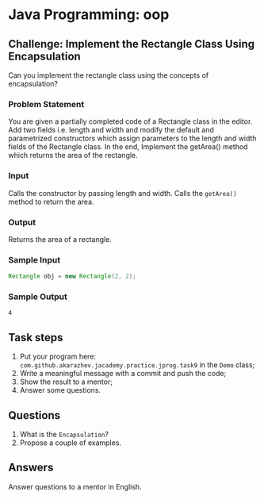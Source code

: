# Java Programming: oop

## Challenge: Implement the Rectangle Class Using Encapsulation

Can you implement the rectangle class using the concepts of encapsulation?

### Problem Statement

You are given a partially completed code of a Rectangle class in the editor. Add two fields i.e. length and width 
and modify the default and parametrized constructors which assign parameters to the length and width fields of 
the Rectangle class. In the end, Implement the getArea() method which returns the area of the rectangle.

### Input

Calls the constructor by passing length and width.
Calls the `getArea()` method to return the area.

### Output

Returns the area of a rectangle.

### Sample Input

```java
Rectangle obj = new Rectangle(2, 2);
```

### Sample Output

`
4
`

## Task steps

1. Put your program here: `com.github.akarazhev.jacademy.practice.jprog.task9` in the `Demo` class;
2. Write a meaningful message with a commit and push the code;
3. Show the result to a mentor;
4. Answer some questions.

## Questions

1. What is the `Encapsulation`?
2. Propose a couple of examples. 

## Answers

Answer questions to a mentor in English.